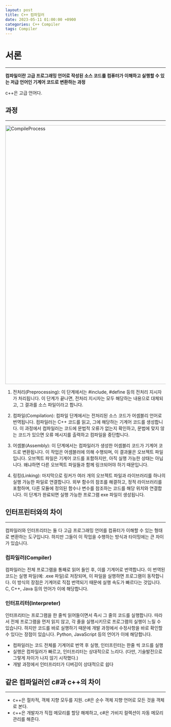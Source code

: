 ```yaml
---
layout: post
title: C++ 컴파일러
date: 2023-05-11 01:00:00 +0900
categories: C++ Compiler
tags: Compiler
---
```


# 서론
------------
**컴파일이란 고급 프로그래밍 언어로 작성된 소스 코드를 컴퓨터가 이해하고 실행할 수 있는 저급 언어인 기계어 코드로 변환하는 과정**

c++은 고급 언어다.

## 과정
----------------

<img width="812" alt="CompileProcess" src="https://github.com/bum-su/bum-su.github.io/assets/69189889/21995839-ad25-47a7-9a1d-4f5b8c7ac135">


1. 전처리(Preprocessing): 이 단계에서는 #include, #define 등의 전처리 지시자가 처리됩니다. 이 단계가 끝나면, 전처리 지시자는 모두 해당하는 내용으로 대체되고, 그 결과를 소스 파일이라고 합니다.

2. 컴파일(Compilation): 컴파일 단계에서는 전처리된 소스 코드가 어셈블리 언어로 번역됩니다. 컴파일러는 C++ 코드를 읽고, 그에 해당하는 기계어 코드를 생성합니다. 이 과정에서 컴파일러는 코드에 문법적 오류가 없는지 확인하고, 문법에 맞지 않는 코드가 있으면 오류 메시지를 출력하고 컴파일을 중단합니다.

3. 어셈블(Assembly): 이 단계에서는 컴파일러가 생성한 어셈블리 코드가 기계어 코드로 변환됩니다. 이 작업은 어셈블러에 의해 수행되며, 이 결과물은 오브젝트 파일입니다. 오브젝트 파일은 기계어 코드를 포함하지만, 아직 실행 가능한  상태는 아닙니다. 왜냐하면 다른 오브젝트 파일들과 함께 링크되어야 하기 때문입니다.

4. 링킹(Linking): 마지막으로 링커가 여러 개의 오브젝트 파일과 라이브러리를 하나의 실행 가능한 파일로 연결합니다. 외부 함수의 참조를 해결하고, 정적 라이브러리를 포함하며, 다른 모듈에 정의된 함수나 변수를 참조하는 코드를 해당 위치와 연결합니다. 이 단계가 완료되면 실행 가능한 프로그램 exe 파일이 생성됩니다.

## 인터프린터와의 차이
------------

컴파일러와 인터프리터는 둘 다 고급 프로그래밍 언어를 컴퓨터가 이해할 수 있는 형태로 변환하는 도구입니다. 하지만 그들이 이 작업을 수행하는 방식과 타이밍에는 큰 차이가 있습니다.

### 컴파일러(Compiler)

컴파일러는 전체 프로그램을 통째로 읽어 들인 후, 이를 기계어로 번역합니다. 이 번역된 코드는 실행 파일(예: .exe 파일)로 저장되며, 이 파일을 실행하면 프로그램이 동작합니다. 이 방식의 장점은 기계어로 직접 번역되기 때문에 실행 속도가 빠르다는 것입니다. C, C++, Java 등의 언어가 이에 해당합니다.

### 인터프리터(Interpreter)

인터프리터는 프로그램을 한 줄씩 읽어들이면서 즉시 그 줄의 코드를 실행합니다. 따라서 전체 프로그램을 먼저 읽지 않고, 각 줄을 실행시키므로 프로그램의 실행이 느릴 수 있습니다. 하지만 코드를 바로 실행하기 때문에 개발 과정에서 수정사항을 바로 확인할 수 있다는 장점이 있습니다. Python, JavaScript 등의 언어가 이에 해당합니다.

- 컴파일러는 코드 전체를 기계어로 번역 후 실행, 인터프린터는 한줄 씩 코드를 실행
- 실행은 컴파일러가 빠르고, 인터프리터는 상대적으로 느리다. (다만, 기술발전으로 그렇게 차이가 나지 않기 시작했다.)
- 개발 과정에서 인터프리터가 디버깅이 상대적으로 쉽다

## 같은 컴파일러인 c#과 c++의 차이
--------------------

- c++은 절차적, 객체 지향 모두를 지원. c#은 순수 객체 지향 언어로 모든 것을 객체로 본다.
- c++은 개발자가 직접 메모리를 할당 해제하고, c#은 가비지 컬렉션이 자동 메모리 관리를 해준다.